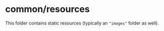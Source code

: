# common/resources

This folder contains static resources (typically an `"images"` folder as well).
